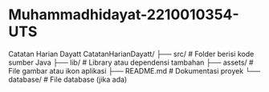 # Muhammadhidayat-2210010354-UTS
 Catatan Harian Dayatt
CatatanHarianDayatt/
├── src/                # Folder berisi kode sumber Java
├── lib/                # Library atau dependensi tambahan
├── assets/             # File gambar atau ikon aplikasi
├── README.md           # Dokumentasi proyek
└── database/           # File database (jika ada)
